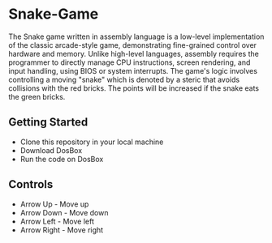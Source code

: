 # Snake-Game

The Snake game written in assembly language is a low-level implementation of the classic arcade-style game, demonstrating fine-grained control over hardware and memory. Unlike high-level languages, assembly requires the programmer to directly manage CPU instructions, screen rendering, and input handling, using BIOS or system interrupts. The game's logic involves controlling a moving "snake" which is denoted by a steric that avoids collisions with the red bricks. The points will be increased if the snake eats the green bricks.

## Getting Started

- Clone this repository in your local machine
- Download DosBox
- Run the code on DosBox

## Controls

- Arrow Up  -  Move up
- Arrow Down  -  Move down
- Arrow Left  -  Move left
- Arrow Right  -  Move right

